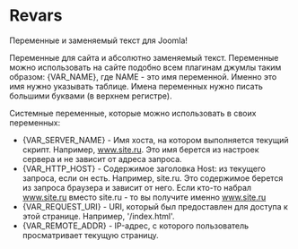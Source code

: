 # Revars
Переменные и заменяемый текст для Joomla!

Переменные для сайта и абсолютно заменяемый текст.
Переменные можно использовать на сайте подобно всем плагинам джумлы таким образом: {VAR_NAME}, где NAME - это имя переменной. Именно это имя нужно указывать таблице. Имена переменных нужно писать большими буквами (в верхнем регистре).

Cистемные переменные, которые можно использовать в своих переменных:
* {VAR_SERVER_NAME} - Имя хоста, на котором выполняется текущий скрипт. Например, www.site.ru. Это имя берется из настроек сервера и не зависит от адреса запроса.
* {VAR_HTTP_HOST} - Содержимое заголовка Host: из текущего запроса, если он есть. Например, site.ru. Это содержимое берется из запроса браузера и зависит от него. Если кто-то набрал www.site.ru вместо site.ru - то вы получите именно www.site.ru
* {VAR_REQUEST_URI} - URI, который был предоставлен для доступа к этой странице. Например, '/index.html'.
* {VAR_REMOTE_ADDR} - IP-адрес, с которого пользователь просматривает текущую страницу.
